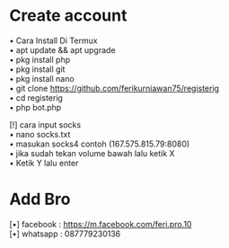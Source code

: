 # Create account
• Cara Install Di Termux <br>
• apt update && apt upgrade <br>
• pkg install php <br>
• pkg install git <br>
• pkg install nano <br>
• git clone https://github.com/ferikurniawan75/registerig <br>
• cd registerig <br>
• php bot.php <br>

[!] cara input socks <br>
• nano socks.txt <br>
• masukan socks4 contoh (167.575.815.79:8080) <br>
• jika sudah tekan volume bawah lalu ketik X <br>
• Ketik Y lalu enter <br>

# Add Bro
[•] facebook : https://m.facebook.com/feri.pro.10 <br>
[•] whatsapp : 087779230136 <br>
